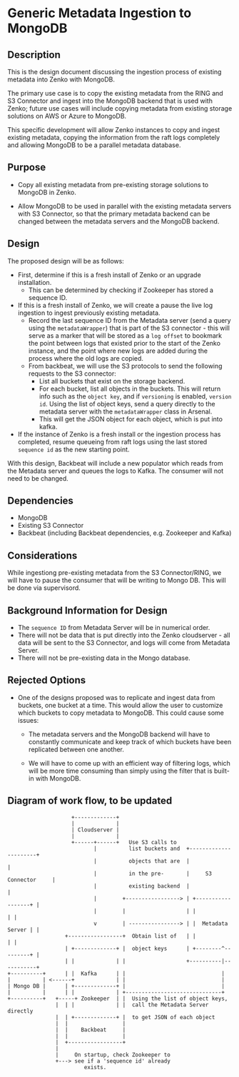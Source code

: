 # Generic Metadata Ingestion to MongoDB

## Description

This is the design document discussing the ingestion process of existing metadata
into Zenko with MongoDB.

The primary use case is to copy the existing metadata from the RING and S3 Connector
and ingest into the MongoDB backend that is used with Zenko; future use cases will
include copying metadata from existing storage solutions on AWS or Azure to MongoDB.

This specific development will allow Zenko instances to copy and ingest existing
metadata,
copying the information from the raft logs completely and allowing MongoDB to be
a parallel metadata database.

## Purpose

* Copy all existing metadata from pre-existing storage solutions to MongoDB in Zenko.

* Allow MongoDB to be used in parallel with the existing metadata servers with S3
  Connector, so that the primary metadata backend can be changed between the metadata
  servers and the MongoDB backend.

## Design

The proposed design will be as follows:

* First, determine if this is a fresh install of Zenko or an upgrade installation.
    * This can be determined by checking if Zookeeper has stored a sequence ID.
* If this is a fresh install of Zenko, we will create a pause the live log ingestion
  to ingest previously existing metadata.
    * Record the last sequence ID from the Metadata server (send a query using the
      `metadataWrapper`) that is part of the S3 connector - this will serve as a
      marker that will be stored as a `log offset` to bookmark the point between
      logs that existed prior to the start of the Zenko instance, and the point
      where new logs are added during the process where the old logs are copied.
    * From backbeat, we will use the S3 protocols to send the following requests
      to the S3 connector:
        * List all buckets that exist on the storage backend.
        * For each bucket, list all objects in the buckets. This will return info
          such as the `object key`, and if `versioning` is enabled, `version id`.
      Using the list of object keys, send a query directly to the metadata server
      with the `metadataWrapper` class in Arsenal.
        * This will get the JSON object for each object, which is put into kafka.
* If the instance of Zenko is a fresh install or the ingestion process has completed,
  resume queueing from raft logs using the last stored `sequence id` as the new
  starting point.

With this design, Backbeat will include a new populator which reads from the Metadata
server and queues the logs to Kafka. The consumer will not need to be changed.

## Dependencies

* MongoDB
* Existing S3 Connector
* Backbeat (including Backbeat dependencies, e.g. Zookeeper and Kafka)

## Considerations

While ingestiong pre-existing metadata from the S3 Connector/RING, we will have
to pause the consumer that will be writing to Mongo DB. This will be done via supervisord.

## Background Information for Design

* The `sequence ID` from Metadata Server will be in numerical order.
* There will not be data that is put directly into the Zenko cloudserver - all
  data will be sent to the S3 Connector, and logs will come from Metadata Server.
* There will not be pre-existing data in the Mongo database.

## Rejected Options

* One of the designs proposed was to replicate and ingest data from buckets, one
  bucket at a time. This would allow the user to customize which buckets to copy
  metadata to MongoDB. This could cause some issues:

  * The metadata servers and the MongoDB backend will have to constantly communicate
    and keep track of which buckets have been replicated between one another.

  * We will have to come up with an efficient way of filtering logs, which will be
    more time consuming than simply using the filter that is built-in with MongoDB.

## Diagram of work flow, to be updated

```
                    +-------------+
                    |             |
                    | Cloudserver |
                    |             |
                    +------+------+   Use S3 calls to
                           |          list buckets and  +----------------------+
                           |          objects that are  |                      |
                           |          in the pre-       |     S3 Connector     |
                           |          existing backend  |                      |
                           |        +-----------------> | +------------------+ |
                           |        |                   | |                  | |
                           v        | ----------------> | |  Metadata Server | |
                  +-----------------+  Obtain list of   | |                  | |
                  | +-------------+ |  object keys      | +--------^---------+ |
                  | |             | |                   +----------|-----------+
+----------+      | |  Kafka      | |                              |
|          | <------+             | |                              |
| Mongo DB |      | +-------------+ |                              |
|          |      | |             | +------------------------------+
+----------+   +-----+ Zookeeper  | |  Using the list of object keys,
               |  | |             | |  call the Metadata Server directly
               |  | +-------------+ |  to get JSON of each object
               |  |                 |
               |  |    Backbeat     |
               |  |                 |
               |  +-----------------+
               |
               |     On startup, check Zookeeper to
               +---> see if a 'sequence id' already
                        exists.

```
